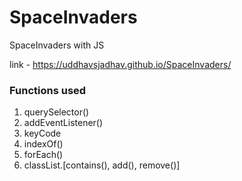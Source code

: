 # SpaceInvaders
 SpaceInvaders with JS

link - https://uddhavsjadhav.github.io/SpaceInvaders/

### Functions used
1. querySelector()
2. addEventListener()
3. keyCode
4. indexOf()
5. forEach()
6. classList.[contains(), add(), remove()]
